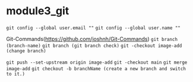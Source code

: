 # module3_git

`git config --global user.email ""`
`git config --global user.name ""`

Git-Commands(https://github.com/joshnh/Git-Commands)
`git branch (branch-name)`
`git branch (git branch check)`
`git -checkout image-add (change branch)`

`git push --set-upstream origin image-add`
`git -checkout main`
`git merge image-add`
`git checkout -b branchName (create a new branch and switch to it.)`
